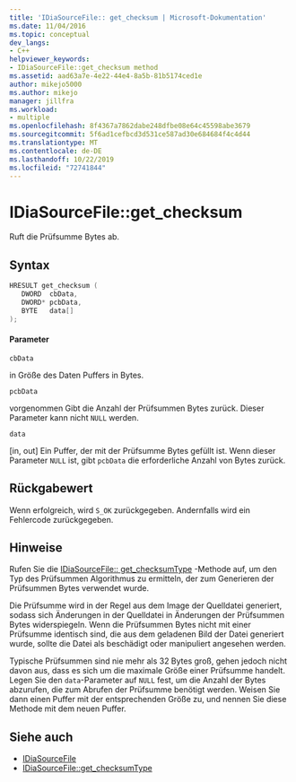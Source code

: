 ```yaml
---
title: 'IDiaSourceFile:: get_checksum | Microsoft-Dokumentation'
ms.date: 11/04/2016
ms.topic: conceptual
dev_langs:
- C++
helpviewer_keywords:
- IDiaSourceFile::get_checksum method
ms.assetid: aad63a7e-4e22-44e4-8a5b-81b5174ced1e
author: mikejo5000
ms.author: mikejo
manager: jillfra
ms.workload:
- multiple
ms.openlocfilehash: 8f4367a7862dabe248dfbe08e64c45598abe3679
ms.sourcegitcommit: 5f6ad1cefbcd3d531ce587ad30e684684f4c4d44
ms.translationtype: MT
ms.contentlocale: de-DE
ms.lasthandoff: 10/22/2019
ms.locfileid: "72741844"
---
```

# <a name="idiasourcefileget_checksum"></a>IDiaSourceFile::get_checksum
Ruft die Prüfsumme Bytes ab.

## <a name="syntax"></a>Syntax

```C++
HRESULT get_checksum ( 
   DWORD  cbData,
   DWORD* pcbData,
   BYTE   data[]
);
```

#### <a name="parameters"></a>Parameter
 `cbData`

in Größe des Daten Puffers in Bytes.

 `pcbData`

vorgenommen Gibt die Anzahl der Prüfsummen Bytes zurück. Dieser Parameter kann nicht `NULL` werden.

 `data`

[in, out] Ein Puffer, der mit der Prüfsumme Bytes gefüllt ist. Wenn dieser Parameter `NULL` ist, gibt `pcbData` die erforderliche Anzahl von Bytes zurück.

## <a name="return-value"></a>Rückgabewert
 Wenn erfolgreich, wird `S_OK` zurückgegeben. Andernfalls wird ein Fehlercode zurückgegeben.

## <a name="remarks"></a>Hinweise
 Rufen Sie die [IDiaSourceFile:: get_checksumType](../../debugger/debug-interface-access/idiasourcefile-get-checksumtype.md) -Methode auf, um den Typ des Prüfsummen Algorithmus zu ermitteln, der zum Generieren der Prüfsummen Bytes verwendet wurde.

 Die Prüfsumme wird in der Regel aus dem Image der Quelldatei generiert, sodass sich Änderungen in der Quelldatei in Änderungen der Prüfsummen Bytes widerspiegeln. Wenn die Prüfsummen Bytes nicht mit einer Prüfsumme identisch sind, die aus dem geladenen Bild der Datei generiert wurde, sollte die Datei als beschädigt oder manipuliert angesehen werden.

 Typische Prüfsummen sind nie mehr als 32 Bytes groß, gehen jedoch nicht davon aus, dass es sich um die maximale Größe einer Prüfsumme handelt. Legen Sie den `data`-Parameter auf `NULL` fest, um die Anzahl der Bytes abzurufen, die zum Abrufen der Prüfsumme benötigt werden. Weisen Sie dann einen Puffer mit der entsprechenden Größe zu, und nennen Sie diese Methode mit dem neuen Puffer.

## <a name="see-also"></a>Siehe auch
- [IDiaSourceFile](../../debugger/debug-interface-access/idiasourcefile.md)
- [IDiaSourceFile::get_checksumType](../../debugger/debug-interface-access/idiasourcefile-get-checksumtype.md)